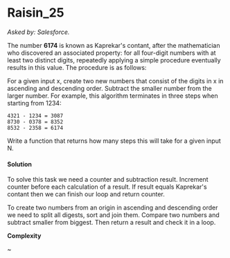 # Raisin_25

*Asked by: Salesforce.*

The number **6174** is known as Kaprekar's contant, after the mathematician who discovered an associated property: for all four-digit numbers with at least two distinct digits, repeatedly applying a simple procedure eventually results in this value. The procedure is as follows:

For a given input x, create two new numbers that consist of the digits in x in ascending and descending order.
Subtract the smaller number from the larger number.
For example, this algorithm terminates in three steps when starting from 1234:

```
4321 - 1234 = 3087
8730 - 0378 = 8352
8532 - 2358 = 6174
```

Write a function that returns how many steps this will take for a given input N.

#### Solution

To solve this task we need a counter and subtraction result. Increment counter before each calculation of a result. If result equals Kaprekar's contant then we can finish our loop and return counter.

To create two numbers from an origin in ascending and descending order we need to split all digests, sort and join them. Compare two numbers and subtract smaller from biggest. Then return a result and check it in a loop.

**Сomplexity** 

~